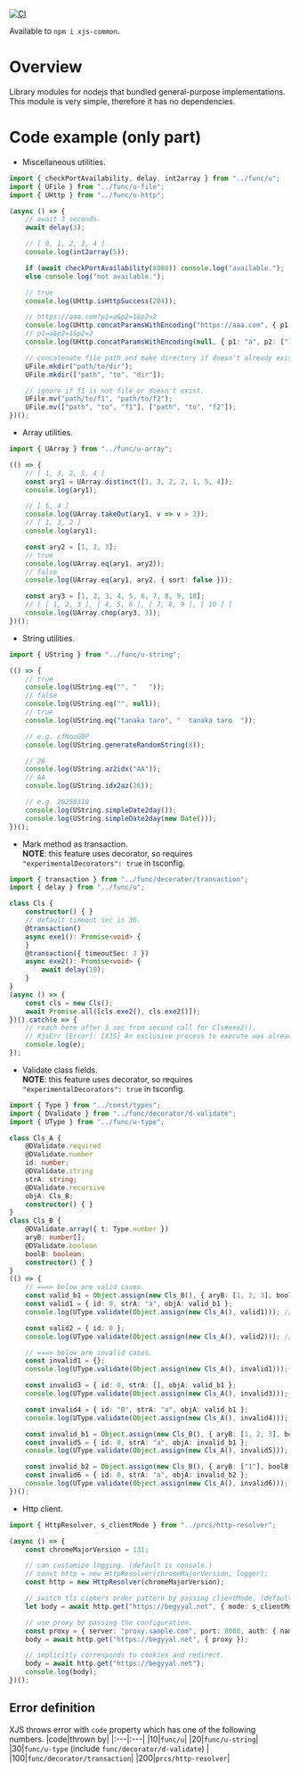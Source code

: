[![CI](https://github.com/begyyal/xjs_commons/actions/workflows/test.yml/badge.svg)](https://github.com/begyyal/xjs_commons/actions/workflows/test.yml)

Available to `npm i xjs-common`.

# Overview
Library modules for nodejs that bundled general-purpose implementations.  
This module is very simple, therefore it has no dependencies.

# Code example (only part)
 - Miscellaneous utilities.
```ts
import { checkPortAvailability, delay, int2array } from "../func/u";
import { UFile } from "../func/u-file";
import { UHttp } from "../func/u-http";

(async () => {
    // await 3 seconds.
    await delay(3);

    // [ 0, 1, 2, 3, 4 ]
    console.log(int2array(5));

    if (await checkPortAvailability(8080)) console.log("available.");
    else console.log("not available.");

    // true
    console.log(UHttp.isHttpSuccess(204));

    // https://aaa.com?p1=a&p2=1&p2=2
    console.log(UHttp.concatParamsWithEncoding("https://aaa.com", { p1: "a", p2: ["1", "2"] }));
    // p1=a&p2=1&p2=2
    console.log(UHttp.concatParamsWithEncoding(null, { p1: "a", p2: ["1", "2"] }));

    // concatenate file path and make directory if doesn't already exist.
    UFile.mkdir("path/to/dir");
    UFile.mkdir(["path", "to", "dir"]);

    // ignore if f1 is not file or doesn't exist.
    UFile.mv("path/to/f1", "path/to/f2");
    UFile.mv(["path", "to", "f1"], ["path", "to", "f2"]);
})();
```
 - Array utilities.
```ts
import { UArray } from "../func/u-array";

(() => {
    // [ 1, 3, 2, 5, 4 ]
    const ary1 = UArray.distinct([1, 3, 2, 2, 1, 5, 4]);
    console.log(ary1);

    // [ 5, 4 ]
    console.log(UArray.takeOut(ary1, v => v > 3));
    // [ 1, 3, 2 ]
    console.log(ary1);

    const ary2 = [1, 2, 3];
    // true
    console.log(UArray.eq(ary1, ary2));
    // false
    console.log(UArray.eq(ary1, ary2, { sort: false }));

    const ary3 = [1, 2, 3, 4, 5, 6, 7, 8, 9, 10];
    // [ [ 1, 2, 3 ], [ 4, 5, 6 ], [ 7, 8, 9 ], [ 10 ] ]
    console.log(UArray.chop(ary3, 3));
})();
```
 - String utilities.
```ts
import { UString } from "../func/u-string";

(() => {
    // true
    console.log(UString.eq("", "   "));
    // false
    console.log(UString.eq("", null));
    // true
    console.log(UString.eq("tanaka taro", "  tanaka taro  "));

    // e.g. cfNouG0P
    console.log(UString.generateRandomString(8));

    // 26
    console.log(UString.az2idx("AA"));
    // AA
    console.log(UString.idx2az(26));

    // e.g. 20250310
    console.log(UString.simpleDate2day());
    console.log(UString.simpleDate2day(new Date()));
})();
```
 - Mark method as transaction.  
**NOTE**: this feature uses decorator, so requires `"experimentalDecorators": true` in tsconfig.
```ts
import { transaction } from "../func/decorator/transaction";
import { delay } from "../func/u";

class Cls {
    constructor() { }
    // default timeout sec is 30.
    @transaction()
    async exe1(): Promise<void> {
    }
    @transaction({ timeoutSec: 3 })
    async exe2(): Promise<void> {
        await delay(10);
    }
}
(async () => {
    const cls = new Cls();
    await Promise.all([cls.exe2(), cls.exe2()]);
})().catch(e => {
    // reach here after 3 sec from second call for Cls#exe2().
    // XjsErr [Error]: [XJS] An exclusive process to execute was already running by other request.
    console.log(e);
});
```
 - Validate class fields.  
**NOTE**: this feature uses decorator, so requires `"experimentalDecorators": true` in tsconfig.
```ts
import { Type } from "../const/types";
import { DValidate } from "../func/decorator/d-validate";
import { UType } from "../func/u-type";

class Cls_A {
    @DValidate.required
    @DValidate.number
    id: number;
    @DValidate.string
    strA: string;
    @DValidate.recursive
    objA: Cls_B;
    constructor() { }
}
class Cls_B {
    @DValidate.array({ t: Type.number })
    aryB: number[];
    @DValidate.boolean
    boolB: boolean;
    constructor() { }
}
(() => {
    // ===> below are valid cases.
    const valid_b1 = Object.assign(new Cls_B(), { aryB: [1, 2, 3], boolB: true });
    const valid1 = { id: 0, strA: "a", objA: valid_b1 };
    console.log(UType.validate(Object.assign(new Cls_A(), valid1))); // true

    const valid2 = { id: 0 };
    console.log(UType.validate(Object.assign(new Cls_A(), valid2))); // true

    // ===> below are invalid cases.
    const invalid1 = {};
    console.log(UType.validate(Object.assign(new Cls_A(), invalid1))); // false

    const invalid3 = { id: 0, strA: [], objA: valid_b1 };
    console.log(UType.validate(Object.assign(new Cls_A(), invalid3))); // false

    const invalid4 = { id: "0", strA: "a", objA: valid_b1 };
    console.log(UType.validate(Object.assign(new Cls_A(), invalid4))); // false

    const invalid_b1 = Object.assign(new Cls_B(), { aryB: [1, 2, 3], boolB: 1 });
    const invalid5 = { id: 0, strA: "a", objA: invalid_b1 };
    console.log(UType.validate(Object.assign(new Cls_A(), invalid5))); // false

    const invalid_b2 = Object.assign(new Cls_B(), { aryB: ["1"], boolB: true });
    const invalid6 = { id: 0, strA: "a", objA: invalid_b2 };
    console.log(UType.validate(Object.assign(new Cls_A(), invalid6))); // false
})();
```
 - Http client.
```ts
import { HttpResolver, s_clientMode } from "../prcs/http-resolver";

(async () => {
    const chromeMajorVersion = 131;

    // can customize logging. (default is console.)
    // const http = new HttpResolver(chromeMajorVersion, logger);
    const http = new HttpResolver(chromeMajorVersion);

    // switch tls ciphers order pattern by passing clientMode. (default is random between chrome or firefox.)
    let body = await http.get("https://begyyal.net", { mode: s_clientMode.firefox });

    // use proxy by passing the configuration.
    const proxy = { server: "proxy.sample.com", port: 8080, auth: { name: "prx", pass: "****" } }
    body = await http.get("https://begyyal.net", { proxy });

    // implicitly corresponds to cookies and redirect.
    body = await http.get("https://begyyal.net");
    console.log(body);
})();
```

## Error definition
XJS throws error with `code` property which has one of the following numbers.
|code|thrown by|
|:---|:---|
|10|`func/u`|
|20|`func/u-string`|
|30|`func/u-type` (include `func/decorator/d-validate`) |
|100|`func/decorator/transaction`|
|200|`prcs/http-resolver`|
